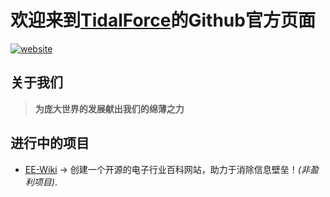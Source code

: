 # 欢迎来到[TidalForce](https://www.tidalforce.cn/)的Github官方页面

<a href="https://github.com/EE-Wiki/.github/blob/main/profile/README-en.md"><img src="https://img.shields.io/badge/README-EN-pink?style=flat-square" alt="website"/></a>

## 关于我们

> **为庞大世界的发展献出我们的绵薄之力**

## 进行中的项目 

* [EE-Wiki](https://github.com/EE-Wiki/EE-Wiki) -> 创建一个开源的电子行业百科网站，助力于消除信息壁垒！*(非盈利项目)*.
